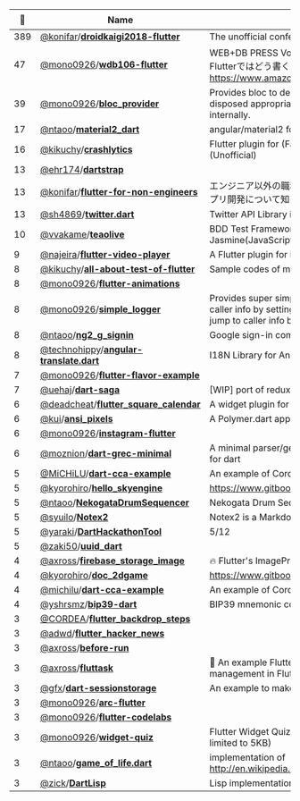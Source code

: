 |:star2: | Name | Description | 🌍|
|---|---|---|---|
|389|[@konifar](https://github.com/konifar)/[**droidkaigi2018-flutter**](https://github.com/konifar/droidkaigi2018-flutter)|The unofficial conference app for DroidKaigi 2018 Tokyo|[:arrow_upper_right:](https://itunes.apple.com/app/id1341774412)|
|47|[@mono0926](https://github.com/mono0926)/[**wdb106-flutter**](https://github.com/mono0926/wdb106-flutter)|WEB+DB PRESS Vol.106のAndroid・iOSアプリ設計のサンプルをFlutterではどう書くかというサンプル https://www.amazon.co.jp/dp/4774199435?tag=mono0926-22||
|39|[@mono0926](https://github.com/mono0926)/[**bloc_provider**](https://github.com/mono0926/bloc_provider)|Provides bloc to descendant widget (O(1)), and the bloc is disposed appropriately by state that the bloc_provider holds internally.|[:arrow_upper_right:](https://pub.dartlang.org/packages/bloc_provider)|
|17|[@ntaoo](https://github.com/ntaoo)/[**material2_dart**](https://github.com/ntaoo/material2_dart)|angular/material2 for Dart.||
|16|[@kikuchy](https://github.com/kikuchy)/[**crashlytics**](https://github.com/kikuchy/crashlytics)|Flutter plugin for (Fabric) Crashlytics on Android and iOS. (Unofficial)||
|13|[@ehr174](https://github.com/ehr174)/[**dartstrap**](https://github.com/ehr174/dartstrap)|||
|13|[@konifar](https://github.com/konifar)/[**flutter-for-non-engineers**](https://github.com/konifar/flutter-for-non-engineers)|エンジニア以外の職種の方がFlutterでの開発を通してなんとなくアプリ開発について知るためのリポジトリです||
|13|[@sh4869](https://github.com/sh4869)/[**twitter.dart**](https://github.com/sh4869/twitter.dart)|Twitter API Library in Dart |[:arrow_upper_right:](https://pub.dartlang.org/packages/twitter)|
|10|[@vvakame](https://github.com/vvakame)/[**teaolive**](https://github.com/vvakame/teaolive)|BDD Test Framework for Dart. it was inspired by the Jasmine(JavaScript).||
|9|[@najeira](https://github.com/najeira)/[**flutter-video-player**](https://github.com/najeira/flutter-video-player)|A Flutter plugin for iOS and Android for video using ExoPlayer||
|8|[@kikuchy](https://github.com/kikuchy)/[**all-about-test-of-flutter**](https://github.com/kikuchy/all-about-test-of-flutter)|Sample codes of my session at DroidKaigi 2019 Day.2||
|8|[@mono0926](https://github.com/mono0926)/[**flutter-animations**](https://github.com/mono0926/flutter-animations)||[:arrow_upper_right:](https://medium.com/flutter-jp/implicit-animation-b9d4b7358c28)|
|8|[@mono0926](https://github.com/mono0926)/[**simple_logger**](https://github.com/mono0926/simple_logger)|Provides super simple APIs for logging. The log also includes caller info by setting includeCallerInfo to true. On Android Studio, jump to caller info by clicking the log.|[:arrow_upper_right:](https://pub.dartlang.org/packages/simple_logger)|
|8|[@ntaoo](https://github.com/ntaoo)/[**ng2_g_signin**](https://github.com/ntaoo/ng2_g_signin)|Google sign-in component for Angular2 Dart||
|8|[@technohippy](https://github.com/technohippy)/[**angular-translate.dart**](https://github.com/technohippy/angular-translate.dart)|I18N Library for AngularDart||
|7|[@mono0926](https://github.com/mono0926)/[**flutter-flavor-example**](https://github.com/mono0926/flutter-flavor-example)|||
|7|[@uehaj](https://github.com/uehaj)/[**dart-saga**](https://github.com/uehaj/dart-saga)|[WIP] port of redux-saga to Dart||
|6|[@deadcheat](https://github.com/deadcheat)/[**flutter_square_calendar**](https://github.com/deadcheat/flutter_square_calendar)|A widget plugin for showing calendar.||
|6|[@kui](https://github.com/kui)/[**ansi_pixels**](https://github.com/kui/ansi_pixels)|A Polymer.dart application to edit ANSI art|[:arrow_upper_right:](https://kui.github.io/ansi_pixels/)|
|6|[@mono0926](https://github.com/mono0926)/[**instagram-flutter**](https://github.com/mono0926/instagram-flutter)|||
|6|[@moznion](https://github.com/moznion)/[**dart-grec-minimal**](https://github.com/moznion/dart-grec-minimal)|A minimal parser/generator of Google Calendar recurrence rule for dart|[:arrow_upper_right:](https://pub.dartlang.org/packages/grec_minimal)|
|5|[@MiCHiLU](https://github.com/MiCHiLU)/[**dart-cca-example**](https://github.com/MiCHiLU/dart-cca-example)|An example of Cordova Chrome Apps written in AngularDart.||
|5|[@kyorohiro](https://github.com/kyorohiro)/[**hello_skyengine**](https://github.com/kyorohiro/hello_skyengine)|https://www.gitbook.com/book/kyorohiro/hello_skyengine/details |[:arrow_upper_right:](https://kyorohiro.github.io/umiuni2d/web/index.html)|
|5|[@ntaoo](https://github.com/ntaoo)/[**NekogataDrumSequencer**](https://github.com/ntaoo/NekogataDrumSequencer)|Nekogata Drum Sequencer with AngularDart||
|5|[@syuilo](https://github.com/syuilo)/[**Notex2**](https://github.com/syuilo/Notex2)|Notex2 is a Markdown compiler.||
|5|[@yaraki](https://github.com/yaraki)/[**DartHackathonTool**](https://github.com/yaraki/DartHackathonTool)|5/12||
|5|[@zaki50](https://github.com/zaki50)/[**uuid_dart**](https://github.com/zaki50/uuid_dart)|||
|4|[@axross](https://github.com/axross)/[**firebase_storage_image**](https://github.com/axross/firebase_storage_image)|:fire: Flutter's ImageProvider for images in Firebase Cloud Storage|[:arrow_upper_right:](https://pub.dartlang.org/packages/firebase_storage_image)|
|4|[@kyorohiro](https://github.com/kyorohiro)/[**doc_2dgame**](https://github.com/kyorohiro/doc_2dgame)|https://www.gitbook.com/book/kyorohiro/hello_skyengine/details|[:arrow_upper_right:](https://kyorohiro.github.io/umiuni2d/web/index.html)|
|4|[@michilu](https://github.com/michilu)/[**dart-cca-example**](https://github.com/michilu/dart-cca-example)|An example of Cordova Chrome Apps written in AngularDart.||
|4|[@yshrsmz](https://github.com/yshrsmz)/[**bip39-dart**](https://github.com/yshrsmz/bip39-dart)|BIP39 mnemonic code implementation in Dart lang||
|3|[@CORDEA](https://github.com/CORDEA)/[**flutter_backdrop_steps**](https://github.com/CORDEA/flutter_backdrop_steps)||[:arrow_upper_right:](https://medium.com/@CORDEA/implement-backdrop-with-flutter-73b4c61b1357)|
|3|[@adwd](https://github.com/adwd)/[**flutter_hacker_news**](https://github.com/adwd/flutter_hacker_news)|||
|3|[@axross](https://github.com/axross)/[**before-run**](https://github.com/axross/before-run)||[:arrow_upper_right:](https://before.run/)|
|3|[@axross](https://github.com/axross)/[**fluttask**](https://github.com/axross/fluttask)|:dart: An example Flutter project in order to make sure state management in Flutter||
|3|[@gfx](https://github.com/gfx)/[**dart-sessionstorage**](https://github.com/gfx/dart-sessionstorage)|An example to make use of WebStorage||
|3|[@mono0926](https://github.com/mono0926)/[**arc-flutter**](https://github.com/mono0926/arc-flutter)|||
|3|[@mono0926](https://github.com/mono0926)/[**flutter-codelabs**](https://github.com/mono0926/flutter-codelabs)|||
|3|[@mono0926](https://github.com/mono0926)/[**widget-quiz**](https://github.com/mono0926/widget-quiz)|Flutter Widget Quiz, made for Flutter Create (Source code size is limited to 5KB)|[:arrow_upper_right:](https://medium.com/flutter-jp/flutter-create-a85a29fdb918)|
|3|[@ntaoo](https://github.com/ntaoo)/[**game_of_life.dart**](https://github.com/ntaoo/game_of_life.dart)|implementation of http://en.wikipedia.org/wiki/Conway's_Game_of_Life||
|3|[@zick](https://github.com/zick)/[**DartLisp**](https://github.com/zick/DartLisp)|Lisp implementation in Dart||

